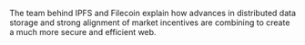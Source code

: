 The team behind IPFS and Filecoin explain how advances in distributed data
storage and strong alignment of market incentives are combining to create a
much more secure and efficient web.

